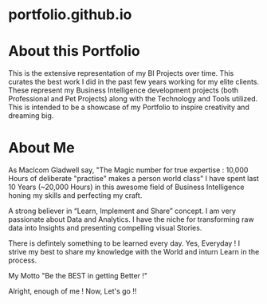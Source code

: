 # portfolio.github.io

About this Portfolio
=====================
This is the extensive representation of my BI Projects over time. 
This curates the best work I did in the past few years working for my elite clients. 
These represent my Business Intelligence development projects (both Professional and Pet Projects) along with the Technology and Tools utilized. 
This is intended to be a showcase of my Portfolio to inspire creativity and dreaming big.

About Me
========
As Maclcom Gladwell say, "The Magic number for true expertise : 10,000 Hours of deliberate "practise" makes a person world class"
I have spent last 10 Years (~20,000 Hours) in this awesome field of Business Intelligence honing my skills and perfecting my craft.

A strong believer in “Learn, Implement and Share” concept.
I am very passionate about Data and Analytics.
I have the niche for transforming raw data into Insights and presenting compelling visual Stories.

There is defintely something to be learned every day. Yes, Everyday !
I strive my best to share my knowledge with the World and inturn Learn in the process.

My Motto "Be the BEST in getting Better !"

Alright, enough of me ! 
Now, Let's go !!
